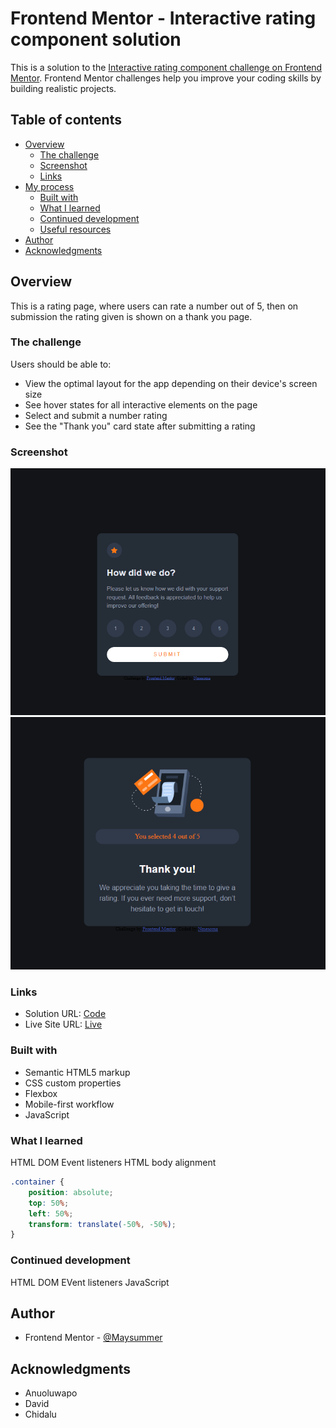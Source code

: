 # Frontend Mentor - Interactive rating component solution

This is a solution to the [Interactive rating component challenge on Frontend Mentor](https://www.frontendmentor.io/challenges/interactive-rating-component-koxpeBUmI). Frontend Mentor challenges help you improve your coding skills by building realistic projects. 

## Table of contents

- [Overview](#overview)
  - [The challenge](#the-challenge)
  - [Screenshot](#screenshot)
  - [Links](#links)
- [My process](#my-process)
  - [Built with](#built-with)
  - [What I learned](#what-i-learned)
  - [Continued development](#continued-development)
  - [Useful resources](#useful-resources)
- [Author](#author)
- [Acknowledgments](#acknowledgments)

## Overview
This is a rating page, where users can rate a number out of 5, then on submission the rating given is shown on a thank you page.

### The challenge

Users should be able to:

- View the optimal layout for the app depending on their device's screen size
- See hover states for all interactive elements on the page
- Select and submit a number rating
- See the "Thank you" card state after submitting a rating

### Screenshot

![Rating page](./screenshot1.png)
![Thank you page](./screenshot2.png)

### Links

- Solution URL: [Code](https://github.com/Maysummer/interactive-rating)
- Live Site URL: [Live](https://maysummer.github.io/interactive-rating/)

### Built with

- Semantic HTML5 markup
- CSS custom properties
- Flexbox
- Mobile-first workflow
- JavaScript 

### What I learned

HTML DOM
Event listeners
HTML body alignment

```css
.container {
    position: absolute;
    top: 50%;
    left: 50%;
    transform: translate(-50%, -50%);
}
```

### Continued development

HTML DOM
EVent listeners
JavaScript

## Author

- Frontend Mentor - [@Maysummer](https://www.frontendmentor.io/profile/Maysummer)

## Acknowledgments

- Anuoluwapo
- David
- Chidalu
